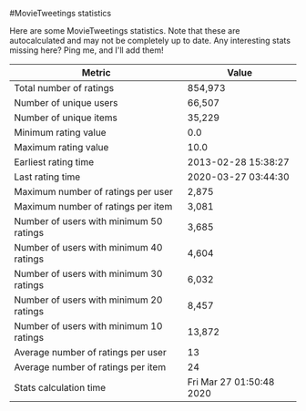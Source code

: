 #MovieTweetings statistics

Here are some MovieTweetings statistics. Note that these are autocalculated and may not be completely up to date. Any interesting stats missing here? Ping me, and I'll add them!

Metric | Value
--- | ---
Total number of ratings                 | 854,973
Number of unique users                  | 66,507
Number of unique items                  | 35,229
Minimum rating value                    | 0.0
Maximum rating value                    | 10.0
Earliest rating time                    | 2013-02-28 15:38:27
Last rating time                        | 2020-03-27 03:44:30
Maximum number of ratings per user      | 2,875
Maximum number of ratings per item      | 3,081
Number of users with minimum 50 ratings | 3,685
Number of users with minimum 40 ratings | 4,604
Number of users with minimum 30 ratings | 6,032
Number of users with minimum 20 ratings | 8,457
Number of users with minimum 10 ratings | 13,872
Average number of ratings per user      | 13
Average number of ratings per item      | 24
Stats calculation time                  | Fri Mar 27 01:50:48 2020

